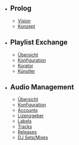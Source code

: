 - ## Prolog
    - [Vision](/{{route}}/{{version}}/vision)
    - [Konzept](/{{route}}/{{version}}/concept)
- ## Playlist Exchange
    - [Übersicht](/{{route}}/{{version}}/playlist-exchange/overview)
    - [Konfiguration](/{{route}}/{{version}}/playlist-exchange/configuration)
    - [Kurator](/{{route}}/{{version}}/playlist-exchange/curator)
    - [Künstler](/{{route}}/{{version}}/playlist-exchange/artist)
- ## Audio Management
    - [Übersicht](/{{route}}/{{version}}/audio-management/overview)
    - [Konfiguration](/{{route}}/{{version}}/audio-management/configuration)
    - [Accounts](/{{route}}/{{version}}/audio-management/accounts)
    - [Lizenzgeber](/{{route}}/{{version}}/audio-management/licensor)
    - [Labels](/{{route}}/{{version}}/audio-management/labels)
    - [Tracks](/{{route}}/{{version}}/audio-management/tracks)
    - [Releases](/{{route}}/{{version}}/audio-management/releases)
    - [DJ Sets/Mixes](/{{route}}/{{version}}/audio-management/dj-sets)
